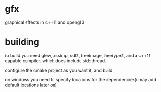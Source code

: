 # gfx
graphical effects in c++11 and opengl 3

# building
to build you need glew, assimp, sdl2, freeimage, freetype2, and a c++11 capable compiler.
which does include std::thread.

configure the cmake project as you want it, and build

on windows you need to specify locations for the dependencies(i may add default locations later on)
